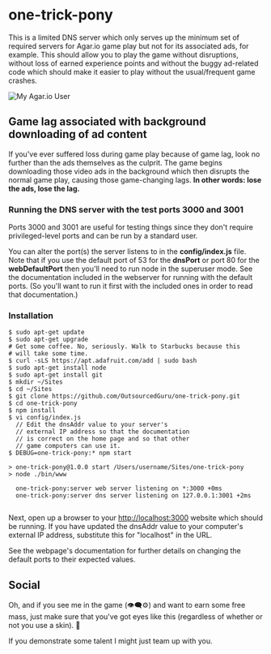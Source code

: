 # one-trick-pony
This is a limited DNS server which only serves up the minimum set of required servers for Agar.io game play but not for its associated ads, for example. This should allow you to play the game without disruptions, without loss of earned experience points and without the buggy ad-related code which should make it easier to play without the usual/frequent game crashes.

![My Agar.io User](https://cloud.githubusercontent.com/assets/15971213/20247431/fda5b152-a980-11e6-801e-492c75d5457f.jpg)

## Game lag associated with background downloading of ad content
If you've ever suffered loss during game play because of game lag, look no further than the ads themselves as the culprit. The game begins downloading those video ads in the background which then disrupts the normal game play, causing those game-changing lags. **In other words: lose the ads, lose the lag.**

### Running the DNS server with the test ports 3000 and 3001

Ports 3000 and 3001 are useful for testing things since they don't require privileged-level ports and can be run by a standard user.

You can alter the port(s) the server listens to in the **config/index.js** file. Note that if you use the default port of 53 for the **dnsPort** or port 80 for the **webDefaultPort** then you'll need to run node in the superuser mode. See the documentation included in the webserver for running with the default ports. (So you'll want to run it first with the included ones in order to read that documentation.)

### Installation

```
$ sudo apt-get update
$ sudo apt-get upgrade
# Get some coffee. No, seriously. Walk to Starbucks because this
# will take some time.
$ curl -sLS https://apt.adafruit.com/add | sudo bash
$ sudo apt-get install node
$ sudo apt-get install git
$ mkdir ~/Sites
$ cd ~/Sites
$ git clone https://github.com/OutsourcedGuru/one-trick-pony.git
$ cd one-trick-pony
$ npm install
$ vi config/index.js
  // Edit the dnsAddr value to your server's
  // external IP address so that the documentation
  // is correct on the home page and so that other
  // game computers can use it.
$ DEBUG=one-trick-pony:* npm start

> one-trick-pony@1.0.0 start /Users/username/Sites/one-trick-pony
> node ./bin/www

  one-trick-pony:server web server listening on *:3000 +0ms
  one-trick-pony:server dns server listening on 127.0.0.1:3001 +2ms
 
```

Next, open up a browser to your [http://localhost:3000](http://localhost:3000) website which should be running. If you have updated the dnsAddr value to your computer's external IP address, substitute this for "localhost" in the URL.

See the webpage's documentation for further details on changing the default ports to their expected values.

## Social

Oh, and if you see me in the game (👁‍🗨⚙) and want to earn some free mass, just make sure that you've got eyes like this (regardless of whether or not you use a skin). 👀

If you demonstrate some talent I might just team up with you.

